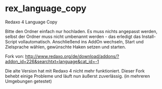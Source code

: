 rex_language_copy
=============

Redaxo 4 Language Copy

Bitte den Ordner einfach nur hochladen. Es muss nichts angepasst werden, selbst der Ordner muss nicht umbenannt werden - das erledigt das Install-Script vollautomatisch. Anschließend ins AddOn wechseln, Start und Zielsprache wählen, gewünschte Haken setzen und starten.


Fork von: http://www.redaxo.org/de/download/addons/?addon_id=226&searchtxt=language&cat_id=-1

Die alte Version hat mit Redaxo 4 nicht mehr funktioniert. Dieser Fork behebt einige Probleme und läuft nun äußerst zuverlässig. (in mehreren Umgebungen getestet)
